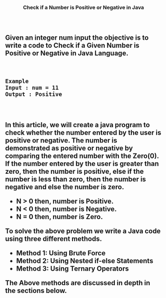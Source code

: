 <h3 align="center">Check if a Number is Positive or Negative in Java<h3/>
<h2><h2/>
<br/>

Given an integer num input the objective is to write a code to Check if a Given Number is Positive or Negative in Java Language.

<br/>

```
Example
Input : num = 11
Output : Positive
```

<br/>
<h2><h2/>
In this article, we will create a java program to check whether the number entered by the user is positive or negative. The number is demonstrated as positive or negative by comparing the entered number with the Zero(0). If the number entered by the user is greater than zero, then the number is positive, else if the number is less than zero, then the number is negative and else the number is zero.


 *  N > 0 then, number is Positive.
 *  N < 0 then, number is Negative.
 *  N = 0 then, number is Zero.

To solve the above problem we write a Java code using three different methods.

 *  Method 1: Using Brute Force
 *  Method 2: Using Nested if-else Statements
 *  Method 3: Using Ternary Operators
 
 The Above methods are discussed in depth in the sections below.


